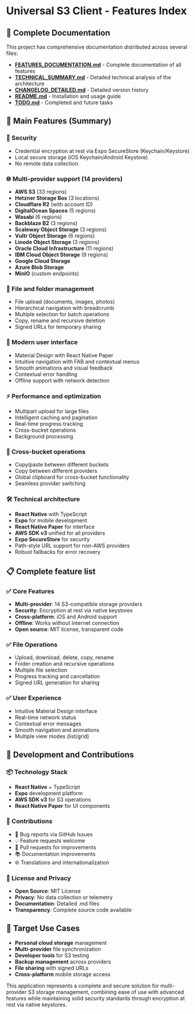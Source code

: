 # Universal S3 Client - Features Index

## 📖 Complete Documentation

This project has comprehensive documentation distributed across several files:

- **[FEATURES_DOCUMENTATION.md](./FEATURES_DOCUMENTATION.md)** - Complete documentation of all features
- **[TECHNICAL_SUMMARY.md](./TECHNICAL_SUMMARY.md)** - Detailed technical analysis of the architecture  
- **[CHANGELOG_DETAILED.md](./CHANGELOG_DETAILED.md)** - Detailed version history
- **[README.md](./README.md)** - Installation and usage guide
- **[TODO.md](./TODO.md)** - Completed and future tasks

## 🚀 Main Features (Summary)

### 🔐 Security
- Credential encryption at rest via Expo SecureStore (Keychain/Keystore)
- Local secure storage (iOS Keychain/Android Keystore)
- No remote data collection

### 🌐 Multi-provider support (14 providers)
- **AWS S3** (33 regions)
- **Hetzner Storage Box** (3 locations) 
- **Cloudflare R2** (with account ID)
- **DigitalOcean Spaces** (5 regions)
- **Wasabi** (6 regions)
- **Backblaze B2** (3 regions)
- **Scaleway Object Storage** (3 regions)
- **Vultr Object Storage** (6 regions)
- **Linode Object Storage** (3 regions)
- **Oracle Cloud Infrastructure** (11 regions)
- **IBM Cloud Object Storage** (9 regions)
- **Google Cloud Storage**
- **Azure Blob Storage**
- **MinIO** (custom endpoints)

### 📱 File and folder management
- File upload (documents, images, photos)
- Hierarchical navigation with breadcrumb
- Multiple selection for batch operations
- Copy, rename and recursive deletion
- Signed URLs for temporary sharing

### 🎨 Modern user interface
- Material Design with React Native Paper
- Intuitive navigation with FAB and contextual menus
- Smooth animations and visual feedback
- Contextual error handling
- Offline support with network detection

### ⚡ Performance and optimization
- Multipart upload for large files
- Intelligent caching and pagination
- Real-time progress tracking
- Cross-bucket operations
- Background processing

### 🔄 Cross-bucket operations
- Copy/paste between different buckets
- Copy between different providers
- Global clipboard for cross-bucket functionality
- Seamless provider switching

### 🛠️ Technical architecture
- **React Native** with TypeScript
- **Expo** for mobile development
- **React Native Paper** for interface
- **AWS SDK v3** unified for all providers
- **Expo SecureStore** for security
- Path-style URL support for non-AWS providers
- Robust fallbacks for error recovery

## 📋 Complete feature list

### ✅ Core Features
- **Multi-provider**: 14 S3-compatible storage providers
- **Security**: Encryption at rest via native keystores
- **Cross-platform**: iOS and Android support
- **Offline**: Works without internet connection
- **Open source**: MIT license, transparent code

### ✅ File Operations
- Upload, download, delete, copy, rename
- Folder creation and recursive operations
- Multiple file selection
- Progress tracking and cancellation
- Signed URL generation for sharing

### ✅ User Experience
- Intuitive Material Design interface
- Real-time network status
- Contextual error messages
- Smooth navigation and animations
- Multiple view modes (list/grid)

## 🔧 Development and Contributions

### 📦 Technology Stack
- **React Native** + TypeScript
- **Expo** development platform
- **AWS SDK v3** for S3 operations
- **React Native Paper** for UI components

### 🤝 Contributions
- 🐛 Bug reports via GitHub Issues
- 💡 Feature requests welcome
- 🔧 Pull requests for improvements
- 📚 Documentation improvements
- 🌐 Translations and internationalization

### 📄 License and Privacy
- **Open Source**: MIT License
- **Privacy**: No data collection or telemetry
- **Documentation**: Detailed .md files
- **Transparency**: Complete source code available

## 🎯 Target Use Cases

- **Personal cloud storage** management
- **Multi-provider** file synchronization
- **Developer tools** for S3 testing
- **Backup management** across providers
- **File sharing** with signed URLs
- **Cross-platform** mobile storage access

This application represents a complete and secure solution for multi-provider S3 storage management, combining ease of use with advanced features while maintaining solid security standards through encryption at rest via native keystores.